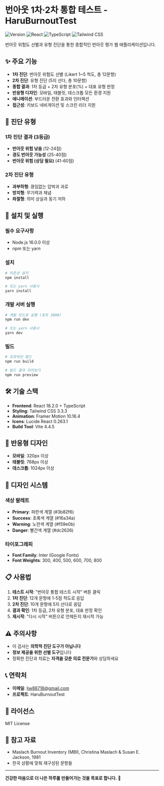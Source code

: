 # 번아웃 1차·2차 통합 테스트 - HaruBurnoutTest

![Version](https://img.shields.io/badge/version-1.0.0-blue.svg)
![React](https://img.shields.io/badge/React-18.2.0-61dafb.svg)
![TypeScript](https://img.shields.io/badge/TypeScript-5.0.2-3178c6.svg)
![Tailwind CSS](https://img.shields.io/badge/Tailwind_CSS-3.3.3-06b6d4.svg)

번아웃 위험도 선별과 유형 진단을 통한 종합적인 번아웃 평가 웹 애플리케이션입니다.

## ✨ 주요 기능

- **1차 진단**: 번아웃 위험도 선별 (Likert 1~5 척도, 총 12문항)
- **2차 진단**: 유형 진단 (5지 선다, 총 10문항)
- **종합 결과**: 1차 등급 + 2차 유형 분포(%) + 대표 유형 판정
- **반응형 디자인**: 모바일, 태블릿, 데스크톱 모든 환경 지원
- **애니메이션**: 부드러운 전환 효과와 인터랙션
- **접근성**: 키보드 네비게이션 및 스크린 리더 지원

## 🎯 진단 유형

### 1차 진단 결과 (3등급)
- **번아웃 위험 낮음** (12-24점)
- **경도 번아웃 가능성** (25-40점)  
- **번아웃 위험 (상담 필요)** (41-60점)

### 2차 진단 유형
- **과부하형**: 끊임없는 압박과 과로
- **방치형**: 무기력과 체념
- **좌절형**: 의미 상실과 동기 저하

## 🚀 설치 및 실행

### 필수 요구사항
- Node.js 16.0.0 이상
- npm 또는 yarn

### 설치
```bash
# 의존성 설치
npm install

# 또는 yarn 사용시
yarn install
```

### 개발 서버 실행
```bash
# 개발 모드로 실행 (포트 3000)
npm run dev

# 또는 yarn 사용시
yarn dev
```

### 빌드
```bash
# 프로덕션 빌드
npm run build

# 빌드 결과 미리보기
npm run preview
```

## 🛠️ 기술 스택

- **Frontend**: React 18.2.0 + TypeScript
- **Styling**: Tailwind CSS 3.3.3
- **Animation**: Framer Motion 10.16.4
- **Icons**: Lucide React 0.263.1
- **Build Tool**: Vite 4.4.5

## 📱 반응형 디자인

- **모바일**: 320px 이상
- **태블릿**: 768px 이상
- **데스크톱**: 1024px 이상

## 🎨 디자인 시스템

### 색상 팔레트
- **Primary**: 파란색 계열 (#3b82f6)
- **Success**: 초록색 계열 (#16a34a)
- **Warning**: 노란색 계열 (#f59e0b)
- **Danger**: 빨간색 계열 (#dc2626)

### 타이포그래피
- **Font Family**: Inter (Google Fonts)
- **Font Weights**: 300, 400, 500, 600, 700, 800

## 📋 사용법

1. **테스트 시작**: "번아웃 통합 테스트 시작" 버튼 클릭
2. **1차 진단**: 12개 문항에 1-5점 척도로 응답
3. **2차 진단**: 10개 문항에 5지 선다로 응답
4. **결과 확인**: 1차 등급, 2차 유형 분포, 대표 판정 확인
5. **재시작**: "다시 시작" 버튼으로 언제든지 재시작 가능

## ⚠️ 주의사항

- 이 검사는 **의학적 진단 도구가 아닙니다**
- **정보 제공을 위한 선별 도구**입니다
- 정확한 진단과 치료는 **자격을 갖춘 의료 전문가**와 상담하세요

## 📞 연락처

- **이메일**: ljw88718@gmail.com
- **프로젝트**: HaruBurnoutTest

## 📄 라이선스

MIT License

## 🙏 참고 자료

- Maslach Burnout Inventory (MBI), Christina Maslach & Susan E. Jackson, 1981
- 한국 상황에 맞춰 재구성된 문항들

---

**건강한 마음으로 더 나은 하루를 만들어가는 것을 목표로 합니다.** 💙

